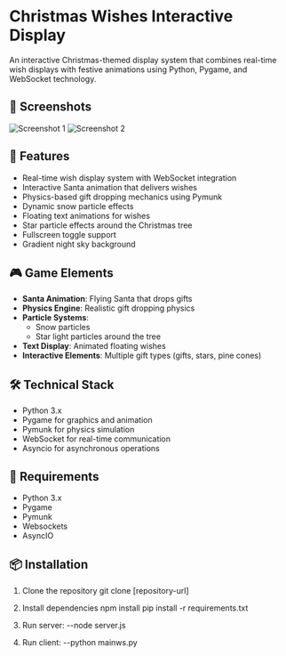 # Christmas Wishes Interactive Display

An interactive Christmas-themed display system that combines real-time wish displays with festive animations using Python, Pygame, and WebSocket technology.

## 📸 Screenshots

![Screenshot 1](screenshots/screenshot1.png)
![Screenshot 2](screenshots/screenshot2.png)

## 🎄 Features

- Real-time wish display system with WebSocket integration
- Interactive Santa animation that delivers wishes
- Physics-based gift dropping mechanics using Pymunk
- Dynamic snow particle effects
- Floating text animations for wishes
- Star particle effects around the Christmas tree
- Fullscreen toggle support
- Gradient night sky background

## 🎮 Game Elements

- **Santa Animation**: Flying Santa that drops gifts
- **Physics Engine**: Realistic gift dropping physics
- **Particle Systems**: 
  - Snow particles
  - Star light particles around the tree
- **Text Display**: Animated floating wishes
- **Interactive Elements**: Multiple gift types (gifts, stars, pine cones)

## 🛠️ Technical Stack

- Python 3.x
- Pygame for graphics and animation
- Pymunk for physics simulation
- WebSocket for real-time communication
- Asyncio for asynchronous operations

## 🎯 Requirements

- Python 3.x
- Pygame
- Pymunk
- Websockets
- AsyncIO

## 📦 Installation

1. Clone the repository
git clone [repository-url]
2. Install dependencies
    npm install
    pip install -r requirements.txt
3. Run server:
--node server.js

4. Run client:
--python mainws.py